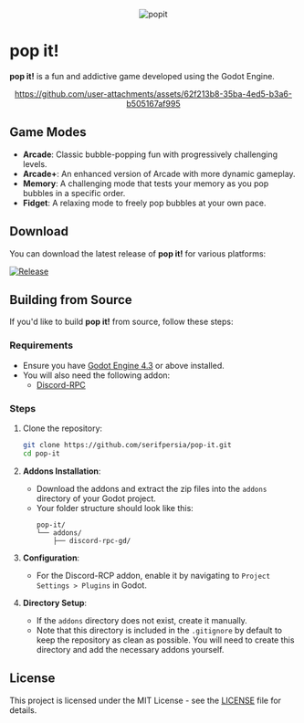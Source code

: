 <div align="center">
 
![popit](https://github.com/user-attachments/assets/b7cd3092-3075-4d1a-ab6d-5abbbc23f681)

</div>

# pop it!

**pop it!** is a fun and addictive game developed using the Godot Engine.

<div align="center">

https://github.com/user-attachments/assets/62f213b8-35ba-4ed5-b3a6-b505167af995

</div>

## Game Modes

- **Arcade**: Classic bubble-popping fun with progressively challenging levels.
- **Arcade+**: An enhanced version of Arcade with more dynamic gameplay.
- **Memory**: A challenging mode that tests your memory as you pop bubbles in a specific order.
- **Fidget**: A relaxing mode to freely pop bubbles at your own pace.

## Download

You can download the latest release of **pop it!** for various platforms:

[![Release](https://img.shields.io/github/release/serifpersia/pop-it.svg?style=flat-square)](https://github.com/serifpersia/pop-it/releases)

## Building from Source

If you'd like to build **pop it!** from source, follow these steps:

### Requirements

- Ensure you have [Godot Engine 4.3](https://godotengine.org/download) or above installed.
- You will also need the following addon:
  - [Discord-RPC](https://github.com/vaporvee/discord-rpc-godot/releases)

### Steps

1. Clone the repository:
   ```bash
   git clone https://github.com/serifpersia/pop-it.git
   cd pop-it
2. **Addons Installation**:
   - Download the addons and extract the zip files into the `addons` directory of your Godot project.
   - Your folder structure should look like this:
     ```
     pop-it/
     └── addons/
         ├── discord-rpc-gd/
     ```

3. **Configuration**:
   - For the Discord-RCP addon, enable it by navigating to `Project Settings > Plugins` in Godot.

4. **Directory Setup**:
   - If the `addons` directory does not exist, create it manually.
   - Note that this directory is included in the `.gitignore` by default to keep the repository as clean as possible. You will need to create this directory and add the necessary addons yourself.


## License

This project is licensed under the MIT License - see the [LICENSE](LICENSE) file for details.

